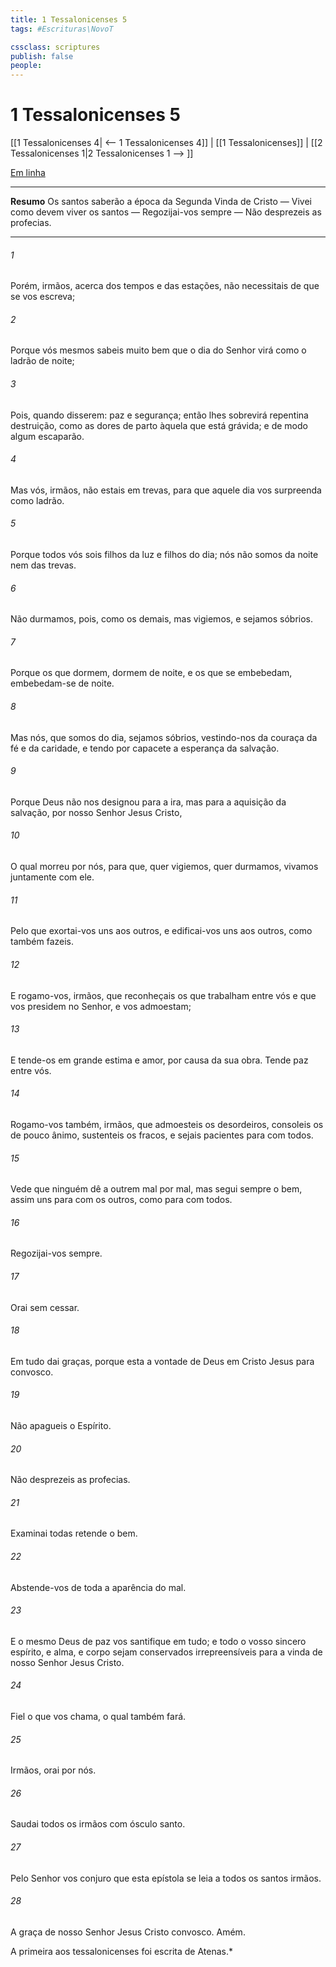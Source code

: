 ```yaml
---
title: 1 Tessalonicenses 5
tags: #Escrituras\NovoT

cssclass: scriptures
publish: false
people:
---
```


# 1 Tessalonicenses 5
[[1 Tessalonicenses 4| <-- 1 Tessalonicenses 4]] | [[1 Tessalonicenses]] | [[2 Tessalonicenses 1|2 Tessalonicenses 1 --> ]]

[Em linha](https://churchofjesuschrist.org/study/scriptures/nt/1-thes/5?lang=por)

---
__Resumo__
Os santos saberão a época da Segunda Vinda de Cristo — Vivei como devem viver os santos — Regozijai-vos sempre — Não desprezeis as profecias.

---
###### 1 
Porém, irmãos, acerca dos tempos e das estações, não necessitais de que se vos escreva;

###### 2 
Porque vós mesmos sabeis muito bem que o dia do Senhor virá como o ladrão de noite;

###### 3 
Pois, quando disserem:  paz e segurança; então lhes sobrevirá repentina destruição, como as dores de parto àquela que está grávida; e de modo algum escaparão.

###### 4 
Mas vós, irmãos,  não estais em trevas, para que aquele dia vos surpreenda como  ladrão.

###### 5 
Porque todos vós sois filhos da luz e filhos do dia; nós não somos da noite nem das trevas.

###### 6 
Não durmamos, pois, como os demais, mas vigiemos, e sejamos sóbrios.

###### 7 
Porque os que dormem, dormem de noite, e os que se embebedam, embebedam-se de noite.

###### 8 
Mas nós, que somos do dia, sejamos sóbrios, vestindo-nos da couraça da fé e da caridade, e tendo por capacete a esperança da salvação.

###### 9 
Porque Deus não nos designou para a ira, mas para a aquisição da salvação, por nosso Senhor Jesus Cristo,

###### 10 
O qual morreu por nós, para que, quer vigiemos, quer durmamos, vivamos juntamente com ele.

###### 11 
Pelo que exortai-vos uns aos outros, e edificai-vos uns aos outros, como também  fazeis.

###### 12 
E rogamo-vos, irmãos, que reconheçais os que trabalham entre vós e que vos presidem no Senhor, e vos admoestam;

###### 13 
E tende-os em grande estima e amor, por causa da sua obra. Tende paz entre vós.

###### 14 
Rogamo-vos também, irmãos, que admoesteis os desordeiros, consoleis os de pouco ânimo, sustenteis os fracos, e sejais pacientes para com todos.

###### 15 
Vede que ninguém dê a outrem mal por mal, mas segui sempre o bem, assim uns para com os outros, como para com todos.

###### 16 
Regozijai-vos sempre.

###### 17 
Orai sem cessar.

###### 18 
Em tudo dai graças, porque esta  a vontade de Deus em Cristo Jesus para convosco.

###### 19 
Não apagueis o Espírito.

###### 20 
Não desprezeis as profecias.

###### 21 
Examinai todas  retende o bem.

###### 22 
Abstende-vos de toda a aparência do mal.

###### 23 
E o mesmo Deus de paz vos santifique em tudo; e todo o vosso sincero espírito, e alma, e corpo sejam conservados irrepreensíveis para a vinda de nosso Senhor Jesus Cristo.

###### 24 
Fiel  o que vos chama, o qual também  fará.

###### 25 
Irmãos, orai por nós.

###### 26 
Saudai todos os irmãos com ósculo santo.

###### 27 
Pelo Senhor vos conjuro que esta epístola se leia a todos os santos irmãos.

###### 28 
A graça de nosso Senhor Jesus Cristo  convosco. Amém.

A primeira  aos tessalonicenses foi escrita de Atenas.*

